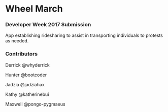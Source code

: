 # Wheel March

### Developer Week 2017 Submission

App establishing ridesharing to assist in transporting individuals to protests as needed.

### Contributors

Derrick
@whyderrick

Hunter
@bootcoder

Jadzia
@jadziahax

Kathy
@katherinebui

Maxwell
@pongo-pygmaeus
